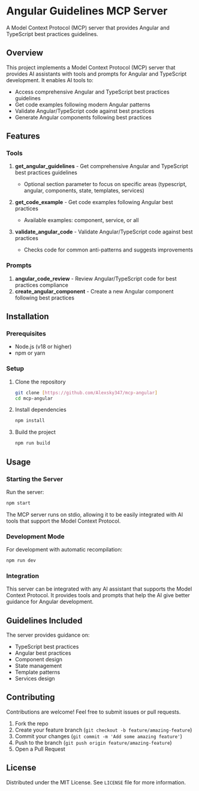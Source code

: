 # Angular Guidelines MCP Server

A Model Context Protocol (MCP) server that provides Angular and TypeScript best practices guidelines.

## Overview

This project implements a Model Context Protocol (MCP) server that provides AI assistants with tools and prompts for Angular and TypeScript development. It enables AI tools to:

- Access comprehensive Angular and TypeScript best practices guidelines
- Get code examples following modern Angular patterns
- Validate Angular/TypeScript code against best practices
- Generate Angular components following best practices

## Features

### Tools

1. **get_angular_guidelines** - Get comprehensive Angular and TypeScript best practices guidelines
   - Optional section parameter to focus on specific areas (typescript, angular, components, state, templates, services)

2. **get_code_example** - Get code examples following Angular best practices
   - Available examples: component, service, or all

3. **validate_angular_code** - Validate Angular/TypeScript code against best practices
   - Checks code for common anti-patterns and suggests improvements

### Prompts

1. **angular_code_review** - Review Angular/TypeScript code for best practices compliance
2. **create_angular_component** - Create a new Angular component following best practices

## Installation

### Prerequisites

- Node.js (v18 or higher)
- npm or yarn

### Setup

1. Clone the repository
   ```bash
   git clone [https://github.com/Alexsky347/mcp-angular]
   cd mcp-angular
   ```

2. Install dependencies
   ```bash
   npm install
   ```

3. Build the project
   ```bash
   npm run build
   ```

## Usage

### Starting the Server

Run the server:

```bash
npm start
```

The MCP server runs on stdio, allowing it to be easily integrated with AI tools that support the Model Context Protocol.

### Development Mode

For development with automatic recompilation:

```bash
npm run dev
```

### Integration

This server can be integrated with any AI assistant that supports the Model Context Protocol. It provides tools and prompts that help the AI give better guidance for Angular development.

## Guidelines Included

The server provides guidance on:

- TypeScript best practices
- Angular best practices
- Component design
- State management
- Template patterns
- Services design

## Contributing

Contributions are welcome! Feel free to submit issues or pull requests.

1. Fork the repo
2. Create your feature branch (`git checkout -b feature/amazing-feature`)
3. Commit your changes (`git commit -m 'Add some amazing feature'`)
4. Push to the branch (`git push origin feature/amazing-feature`)
5. Open a Pull Request

## License

Distributed under the MIT License. See `LICENSE` file for more information.
